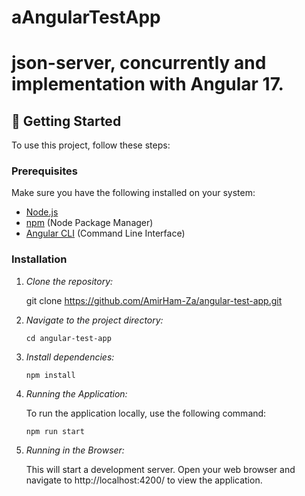 # aAngularTestApp

# json-server, concurrently and implementation with Angular 17.

## 🚀 Getting Started

To use this project, follow these steps:

### Prerequisites

Make sure you have the following installed on your system:

- [Node.js](https://nodejs.org/)
- [npm](https://www.npmjs.com/) (Node Package Manager)
- [Angular CLI](https://angular.io/cli) (Command Line Interface)

### Installation

1. *Clone the repository:*

   git clone https://github.com/AmirHam-Za/angular-test-app.git
   
2. *Navigate to the project directory:*

   `cd angular-test-app`

3. *Install dependencies:*

   `npm install`

4. *Running the Application:*

   To run the application locally, use the following command:

   `npm run start`

5. *Running in the Browser:*

   This will start a development server. Open your web browser and navigate to
   http://localhost:4200/ to view the application.
   
